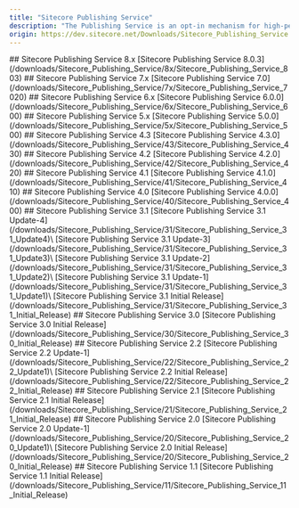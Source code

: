 ```yaml
---
title: "Sitecore Publishing Service"
description: "The Publishing Service is an opt-in mechanism for high-performance publishing in large scale Sitecore setups."
origin: https://dev.sitecore.net/Downloads/Sitecore_Publishing_Service.aspx
---
```

<Card variant='outlineRaised' px={0} mb={8}>
<CardHeader>
## Sitecore Publishing Service 8.x
</CardHeader>
<CardBody>
[Sitecore Publishing Service 8.0.3](/downloads/Sitecore_Publishing_Service/8x/Sitecore_Publishing_Service_803)
</CardBody>          
</Card>

<Card variant='outlineRaised' px={0} mb={8}>
<CardHeader>
## Sitecore Publishing Service 7.x
</CardHeader>
<CardBody>
[Sitecore Publishing Service 7.0](/downloads/Sitecore_Publishing_Service/7x/Sitecore_Publishing_Service_7020)
</CardBody>          
</Card>

<Card variant='outlineRaised' px={0} mb={8}>
<CardHeader>
## Sitecore Publishing Service 6.x
</CardHeader>
<CardBody>
[Sitecore Publishing Service 6.0.0](/downloads/Sitecore_Publishing_Service/6x/Sitecore_Publishing_Service_600)
</CardBody>          
</Card>

<Card variant='outlineRaised' px={0} mb={8}>
<CardHeader>
## Sitecore Publishing Service 5.x
</CardHeader>
<CardBody>
[Sitecore Publishing Service 5.0.0](/downloads/Sitecore_Publishing_Service/5x/Sitecore_Publishing_Service_500)
</CardBody>          
</Card>

<Card variant='outlineRaised' px={0} mb={8}>
<CardHeader>
## Sitecore Publishing Service 4.3
</CardHeader>
<CardBody>
[Sitecore Publishing Service 4.3.0](/downloads/Sitecore_Publishing_Service/43/Sitecore_Publishing_Service_430)
</CardBody>          
</Card>

<Card variant='outlineRaised' px={0} mb={8}>
<CardHeader>
## Sitecore Publishing Service 4.2
</CardHeader>
<CardBody>
[Sitecore Publishing Service 4.2.0](/downloads/Sitecore_Publishing_Service/42/Sitecore_Publishing_Service_420)
</CardBody>          
</Card>

<Card variant='outlineRaised' px={0} mb={8}>
<CardHeader>
## Sitecore Publishing Service 4.1
</CardHeader>
<CardBody>
[Sitecore Publishing Service 4.1.0](/downloads/Sitecore_Publishing_Service/41/Sitecore_Publishing_Service_410)
</CardBody>          
</Card>

<Card variant='outlineRaised' px={0} mb={8}>
<CardHeader>
## Sitecore Publishing Service 4.0
</CardHeader>
<CardBody>
[Sitecore Publishing Service 4.0.0](/downloads/Sitecore_Publishing_Service/40/Sitecore_Publishing_Service_400)
</CardBody>          
</Card>

<Card variant='outlineRaised' px={0} mb={8}>
<CardHeader>
## Sitecore Publishing Service 3.1
</CardHeader>
<CardBody>
[Sitecore Publishing Service 3.1 Update-4](/downloads/Sitecore_Publishing_Service/31/Sitecore_Publishing_Service_31_Update4)\
[Sitecore Publishing Service 3.1 Update-3](/downloads/Sitecore_Publishing_Service/31/Sitecore_Publishing_Service_31_Update3)\
[Sitecore Publishing Service 3.1 Update-2](/downloads/Sitecore_Publishing_Service/31/Sitecore_Publishing_Service_31_Update2)\
[Sitecore Publishing Service 3.1 Update-1](/downloads/Sitecore_Publishing_Service/31/Sitecore_Publishing_Service_31_Update1)\
[Sitecore Publishing Service 3.1 Initial Release](/downloads/Sitecore_Publishing_Service/31/Sitecore_Publishing_Service_31_Initial_Release)
</CardBody>          
</Card>

<Card variant='outlineRaised' px={0} mb={8}>
<CardHeader>
## Sitecore Publishing Service 3.0
</CardHeader>
<CardBody>
[Sitecore Publishing Service 3.0 Initial Release](/downloads/Sitecore_Publishing_Service/30/Sitecore_Publishing_Service_30_Initial_Release)
</CardBody>          
</Card>

<Card variant='outlineRaised' px={0} mb={8}>
<CardHeader>
## Sitecore Publishing Service 2.2
</CardHeader>
<CardBody>
[Sitecore Publishing Service 2.2 Update-1](/downloads/Sitecore_Publishing_Service/22/Sitecore_Publishing_Service_22_Update1)\
[Sitecore Publishing Service 2.2 Initial Release](/downloads/Sitecore_Publishing_Service/22/Sitecore_Publishing_Service_22_Initial_Release)
</CardBody>          
</Card>

<Card variant='outlineRaised' px={0} mb={8}>
<CardHeader>
## Sitecore Publishing Service 2.1
</CardHeader>
<CardBody>
[Sitecore Publishing Service 2.1 Initial Release](/downloads/Sitecore_Publishing_Service/21/Sitecore_Publishing_Service_21_Initial_Release)
</CardBody>          
</Card>

<Card variant='outlineRaised' px={0} mb={8}>
<CardHeader>
## Sitecore Publishing Service 2.0
</CardHeader>
<CardBody>
[Sitecore Publishing Service 2.0 Update-1](/downloads/Sitecore_Publishing_Service/20/Sitecore_Publishing_Service_20_Update1)\
[Sitecore Publishing Service 2.0 Initial Release](/downloads/Sitecore_Publishing_Service/20/Sitecore_Publishing_Service_20_Initial_Release)
</CardBody>          
</Card>

<Card variant='outlineRaised' px={0} mb={8}>
<CardHeader>
## Sitecore Publishing Service 1.1
</CardHeader>
<CardBody>
[Sitecore Publishing Service 1.1 Initial Release](/downloads/Sitecore_Publishing_Service/11/Sitecore_Publishing_Service_11_Initial_Release)
</CardBody>          
</Card>